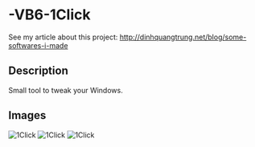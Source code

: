 -VB6-1Click
===========

See my article about this project: http://dinhquangtrung.net/blog/some-softwares-i-made

Description
-----------

Small tool to tweak your Windows.

Images
-----------
![1Click](https://raw2.github.com/trungdq88/-VB6-1Click/master/User%20Guide/help1.zoom71.png)
![1Click](https://raw2.github.com/trungdq88/-VB6-1Click/master/User%20Guide/help2.zoom69.png)
![1Click](https://raw2.github.com/trungdq88/-VB6-1Click/master/User%20Guide/help3.zoom65.png)
